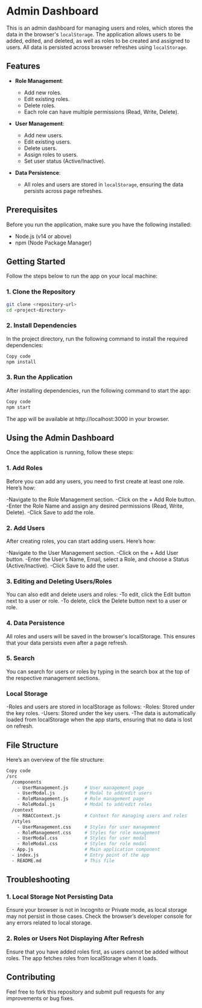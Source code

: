 # Admin Dashboard

This is an admin dashboard for managing users and roles, which stores the data in the browser's `localStorage`. The application allows users to be added, edited, and deleted, as well as roles to be created and assigned to users. All data is persisted across browser refreshes using `localStorage`.

## Features

- **Role Management**:
  - Add new roles.
  - Edit existing roles.
  - Delete roles.
  - Each role can have multiple permissions (Read, Write, Delete).
  
- **User Management**:
  - Add new users.
  - Edit existing users.
  - Delete users.
  - Assign roles to users.
  - Set user status (Active/Inactive).
  
- **Data Persistence**:
  - All roles and users are stored in `localStorage`, ensuring the data persists across page refreshes.

## Prerequisites

Before you run the application, make sure you have the following installed:

- Node.js (v14 or above)
- npm (Node Package Manager)

## Getting Started

Follow the steps below to run the app on your local machine:

### 1. Clone the Repository

```bash
git clone <repository-url>
cd <project-directory>
```
### 2. Install Dependencies
In the project directory, run the following command to install the required dependencies:

```bash
Copy code
npm install
```
### 3. Run the Application
After installing dependencies, run the following command to start the app:

```bash
Copy code
npm start
```
The app will be available at http://localhost:3000 in your browser.

## Using the Admin Dashboard
Once the application is running, follow these steps:

### 1. Add Roles
Before you can add any users, you need to first create at least one role. Here’s how:

  -Navigate to the Role Management section.
  -Click on the + Add Role button.
  -Enter the Role Name and assign any desired permissions (Read, Write, Delete).
  -Click Save to add the role.
### 2. Add Users
After creating roles, you can start adding users. Here’s how:

  -Navigate to the User Management section.
  -Click on the + Add User button.
  -Enter the User's Name, Email, select a Role, and choose a Status (Active/Inactive).
  -Click Save to add the user.
### 3. Editing and Deleting Users/Roles
You can also edit and delete users and roles:
  -To edit, click the Edit button next to a user or role.
  -To delete, click the Delete button next to a user or role.
### 4. Data Persistence
All roles and users will be saved in the browser's localStorage. This ensures that your data persists even after a page refresh.
### 5. Search
You can search for users or roles by typing in the search box at the top of the respective management sections.
### Local Storage
  -Roles and users are stored in localStorage as follows:
  -Roles: Stored under the key roles.
  -Users: Stored under the key users.
  -The data is automatically loaded from localStorage when the app starts, ensuring that no data is lost on refresh.

## File Structure
Here’s an overview of the file structure:

```bash
Copy code
/src
  /components
    - UserManagement.js      # User management page
    - UserModal.js           # Modal to add/edit users
    - RoleManagement.js      # Role management page
    - RoleModal.js           # Modal to add/edit roles
  /context
    - RBACContext.js         # Context for managing users and roles
  /styles
    - UserManagement.css     # Styles for user management
    - RoleManagement.css     # Styles for role management
    - UserModal.css          # Styles for user modal
    - RoleModal.css          # Styles for role modal
  - App.js                   # Main application component
  - index.js                 # Entry point of the app
  - README.md                # This file
```
## Troubleshooting
### 1. Local Storage Not Persisting Data
Ensure your browser is not in Incognito or Private mode, as local storage may not persist in those cases.
Check the browser’s developer console for any errors related to local storage.
### 2. Roles or Users Not Displaying After Refresh
Ensure that you have added roles first, as users cannot be added without roles. The app fetches roles from localStorage when it loads.
## Contributing
Feel free to fork this repository and submit pull requests for any improvements or bug fixes.
